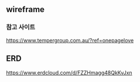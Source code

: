 ## wireframe

### 참고 사이트

https://www.tempergroup.com.au/?ref=onepagelove

## ERD

https://www.erdcloud.com/d/FZZHmagg48QkKvJxn
